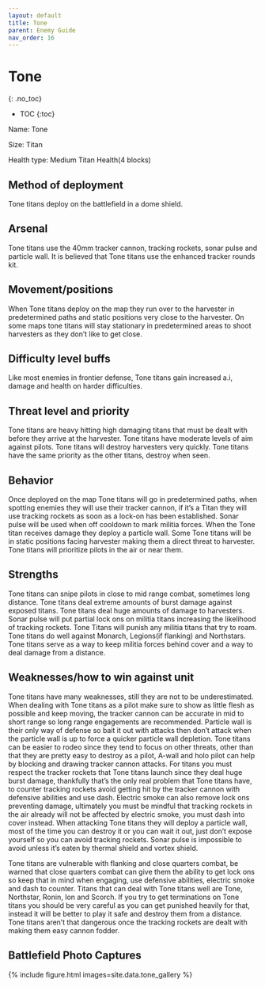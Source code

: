 ```yaml
---
layout: default
title: Tone
parent: Enemy Guide
nav_order: 16
---
```


# Tone
{: .no_toc}

-  TOC
{:toc}

Name: Tone

Size: Titan

Health type: Medium Titan Health(4 blocks)

## Method of deployment

Tone titans deploy on the battlefield in a dome shield.

## Arsenal

Tone titans use the 40mm tracker cannon, tracking rockets, sonar pulse and particle wall. It is believed that Tone titans use the enhanced tracker rounds kit. 

## Movement/positions

When Tone titans deploy on the map they run over to the harvester in predetermined paths and static positions very close to the harvester. On some maps tone titans will stay stationary in predetermined areas to shoot harvesters as they don’t like to get close. 

## Difficulty level buffs

Like most enemies in frontier defense, Tone titans gain increased a.i, damage and health on harder difficulties.

## Threat level and priority 

Tone titans are heavy hitting high damaging titans that must be dealt with before they arrive at the harvester. Tone titans have moderate levels of aim against pilots. Tone titans will destroy harvesters very quickly. Tone titans have the same priority as the other titans, destroy when seen. 

## Behavior

Once deployed on the map Tone titans will go in predetermined paths, when spotting enemies they will use their tracker cannon, if it’s a Titan they will use tracking rockets as soon as a lock-on has been established. Sonar pulse will be used when off cooldown to mark militia forces. When the Tone titan receives damage they deploy a particle wall. Some Tone titans will be in static positions facing harvester making them a direct threat to harvester. Tone titans will prioritize pilots in the air or near them.

## Strengths

Tone titans can snipe pilots in close to mid range combat, sometimes long distance. Tone titans deal extreme amounts of burst damage against exposed titans. Tone titans deal huge amounts of damage to harvesters. Sonar pulse will put partial lock ons on militia titans increasing the likelihood of tracking rockets. Tone Titans will punish any militia titans that try to roam. Tone titans do well against Monarch, Legions(if flanking) and Northstars. Tone titans serve as a way to keep militia forces behind cover and a way to deal damage from a distance. 

## Weaknesses/how to win against unit 

Tone titans have many weaknesses, still they are not to be underestimated. When dealing with Tone titans as a pilot make sure to show as little flesh as possible and keep moving, the tracker cannon can be accurate in mid to short range so long range engagements are recommended. Particle wall is their only way of defense so bait it out with attacks then don’t attack when the particle wall is up to force a quicker particle wall depletion. Tone titans can be easier to rodeo since they tend to focus on other threats, other than that they are pretty easy to destroy as a pilot, A-wall and holo pilot can help by blocking and drawing tracker cannon attacks. For titans you must respect the tracker rockets that Tone titans launch since they deal huge burst damage, thankfully that’s the only real problem that Tone titans have, to counter tracking rockets avoid getting hit by the tracker cannon with defensive abilities and use dash. Electric smoke can also remove lock ons preventing damage, ultimately you must be mindful that tracking rockets in the air already will not be affected by electric smoke, you must dash into cover instead. When attacking Tone titans they will deploy a particle wall, most of the time you can destroy it or you can wait it out, just don’t expose yourself so you can avoid tracking rockets. Sonar pulse is impossible to avoid unless it’s eaten by thermal shield and vortex shield.

Tone titans are vulnerable with flanking and close quarters combat, be warned that close quarters combat can give them the ability to get lock ons so keep that in mind when engaging, use defensive abilities, electric smoke and dash to counter. Titans that can deal with Tone titans well are Tone, Northstar, Ronin, Ion and Scorch. If you try to get terminations on Tone titans you should be very careful as you can get punished heavily for that, instead it will be better to play it safe and destroy them from a distance. Tone titans aren’t that dangerous once the tracking rockets are dealt with making them easy cannon fodder. 

## Battlefield Photo Captures

{% include figure.html images=site.data.tone_gallery %}
